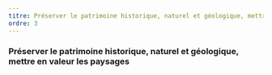 ```yaml
---
titre: Préserver le patrimoine historique, naturel et géologique, mettre en valeur les paysages
ordre: 3
---
```


### Préserver le patrimoine historique, naturel et géologique, mettre en valeur les paysages
